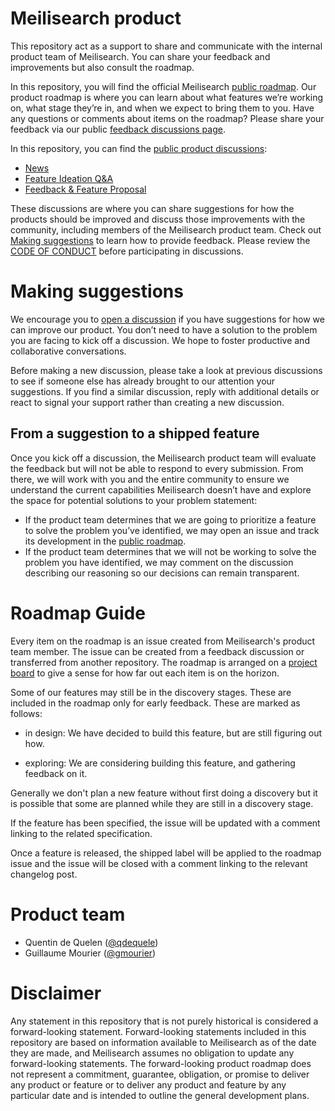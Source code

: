 # Meilisearch product

This repository act as a support to share and communicate with the internal product team of Meilisearch. You can share your feedback and improvements but also consult the roadmap.

In this repository, you will find the official Meilisearch [public roadmap](https://github.com/meilisearch/product/projects/5). Our product roadmap is where you can learn about what features we’re working on, what stage they’re in, and when we expect to bring them to you. Have any questions or comments about items on the roadmap? Please share your feedback via our public [feedback discussions page](https://github.com/meilisearch/product/discussions/categories/feedback-feature-proposal).

In this repository, you can find the [public product discussions](https://github.com/meilisearch/product/discussions):
- [News](https://github.com/meilisearch/product/discussions/categories/news)
- [Feature Ideation Q&A](https://github.com/meilisearch/product/discussions/categories/feature-ideation-q-a)
- [Feedback & Feature Proposal](https://github.com/meilisearch/product/discussions/categories/feedback-feature-proposal)

These discussions are where you can share suggestions for how the products should be improved and discuss those improvements with the community, including members of the Meilisearch product team. Check out [Making suggestions](#making-suggestions) to learn how to provide feedback. Please review the [CODE OF CONDUCT](https://github.com/meilisearch/product/blob/main/CODE_OF_CONDUCT.md) before participating in discussions.

# Making suggestions

We encourage you to [open a discussion](https://github.com/meilisearch/product/discussions/categories/feedback-feature-proposal) if you have suggestions for how we can improve our product. You don’t need to have a solution to the problem you are facing to kick off a discussion. We hope to foster productive and collaborative conversations.

Before making a new discussion, please take a look at previous discussions to see if someone else has already brought to our attention your suggestions. If you find a similar discussion, reply with additional details or react to signal your support rather than creating a new discussion.

## From a suggestion to a shipped feature

Once you kick off a discussion, the Meilisearch product team will evaluate the feedback but will not be able to respond to every submission. From there, we will work with you and the entire community to ensure we understand the current capabilities Meilisearch doesn’t have and explore the space for potential solutions to your problem statement:

- If the product team determines that we are going to prioritize a feature to solve the problem you’ve identified, we may open an issue and track its development in the [public roadmap](https://github.com/meilisearch/product/projects/5).
- If the product team determines that we will not be working to solve the problem you have identified, we may comment on the discussion describing our reasoning so our decisions can remain transparent.

# Roadmap Guide

Every item on the roadmap is an issue created from Meilisearch's product team member. The issue can be created from a feedback discussion or transferred from another repository. The roadmap is arranged on a [project board](https://github.com/meilisearch/product/projects/5) to give a sense for how far out each item is on the horizon.

Some of our features may still be in the discovery stages. These are included in the roadmap only for early feedback. These are marked as follows:

- in design:
We have decided to build this feature, but are still figuring out how.

- exploring:
We are considering building this feature, and gathering feedback on it.

Generally we don't plan a new feature without first doing a discovery but it is possible that some are planned while they are still in a discovery stage.

If the feature has been specified, the issue will be updated with a comment linking to the related specification.

Once a feature is released, the shipped label will be applied to the roadmap issue and the issue will be closed with a comment linking to the relevant changelog post.

# Product team

- Quentin de Quelen ([@qdequele](https://github.com/qdequele))
- Guillaume Mourier ([@gmourier](https://github.com/gmourier))

# Disclaimer
Any statement in this repository that is not purely historical is considered a forward-looking statement. Forward-looking statements included in this repository are based on information available to Meilisearch as of the date they are made, and Meilisearch assumes no obligation to update any forward-looking statements. The forward-looking product roadmap does not represent a commitment, guarantee, obligation, or promise to deliver any product or feature or to deliver any product and feature by any particular date and is intended to outline the general development plans.
